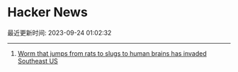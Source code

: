# Hacker News

最近更新时间: 2023-09-24 01:02:32

--- 
1. [Worm that jumps from rats to slugs to human brains has invaded Southeast US](https://arstechnica.com/health/2023/09/worm-that-jumps-from-rats-to-slugs-to-human-brains-has-invaded-southeast-us/) 
